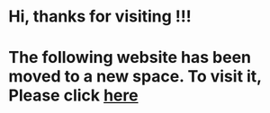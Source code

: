# Hi, thanks for visiting !!!

# The following website has been moved to a new space. To visit it, Please click <a href="https://foodiebay.netlify.app"> here</a> 
